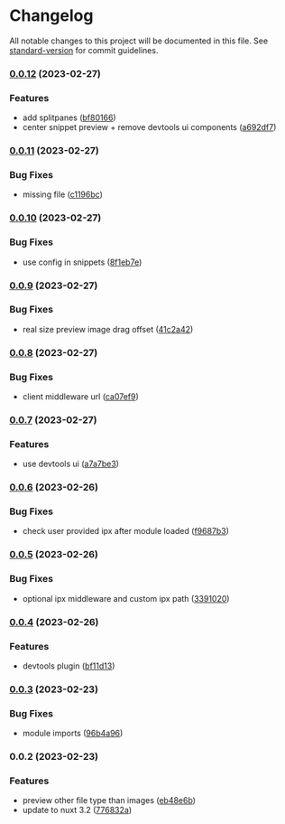 # Changelog

All notable changes to this project will be documented in this file. See [standard-version](https://github.com/conventional-changelog/standard-version) for commit guidelines.

### [0.0.12](https://github.com/cssninjaStudio/nuxt-media-viewer/compare/v0.0.11...v0.0.12) (2023-02-27)


### Features

* add splitpanes ([bf80166](https://github.com/cssninjaStudio/nuxt-media-viewer/commit/bf801666a25488dafa32b10d716f3e4c205f616a))
* center snippet preview + remove devtools ui components ([a692df7](https://github.com/cssninjaStudio/nuxt-media-viewer/commit/a692df7603e91df0043a33a80f3e795941fd0614))

### [0.0.11](https://github.com/cssninjaStudio/nuxt-media-viewer/compare/v0.0.10...v0.0.11) (2023-02-27)


### Bug Fixes

* missing file ([c1196bc](https://github.com/cssninjaStudio/nuxt-media-viewer/commit/c1196bc37ec71b4feed38aa21177098ecf2d2e5c))

### [0.0.10](https://github.com/cssninjaStudio/nuxt-media-viewer/compare/v0.0.9...v0.0.10) (2023-02-27)


### Bug Fixes

* use config in snippets ([8f1eb7e](https://github.com/cssninjaStudio/nuxt-media-viewer/commit/8f1eb7e296f96ac16172497f63f954cebadd0db1))

### [0.0.9](https://github.com/cssninjaStudio/nuxt-media-viewer/compare/v0.0.8...v0.0.9) (2023-02-27)


### Bug Fixes

* real size preview image drag offset ([41c2a42](https://github.com/cssninjaStudio/nuxt-media-viewer/commit/41c2a426c6766f8d839330ab4390a82a831ffa0d))

### [0.0.8](https://github.com/cssninjaStudio/nuxt-media-viewer/compare/v0.0.7...v0.0.8) (2023-02-27)


### Bug Fixes

* client middleware url ([ca07ef9](https://github.com/cssninjaStudio/nuxt-media-viewer/commit/ca07ef92fbf36fdc50b39866c8efde169e758d9d))

### [0.0.7](https://github.com/cssninjaStudio/nuxt-media-viewer/compare/v0.0.6...v0.0.7) (2023-02-27)


### Features

* use devtools ui ([a7a7be3](https://github.com/cssninjaStudio/nuxt-media-viewer/commit/a7a7be3d8e28e15d80f8e7ee4ebb814ed8996c0c))

### [0.0.6](https://github.com/cssninjaStudio/nuxt-media-viewer/compare/v0.0.5...v0.0.6) (2023-02-26)


### Bug Fixes

* check user provided ipx after module loaded ([f9687b3](https://github.com/cssninjaStudio/nuxt-media-viewer/commit/f9687b341807b9922d60c5904f8d497c37c5d6fa))

### [0.0.5](https://github.com/cssninjaStudio/nuxt-media-viewer/compare/v0.0.4...v0.0.5) (2023-02-26)


### Bug Fixes

* optional ipx middleware and custom ipx path ([3391020](https://github.com/cssninjaStudio/nuxt-media-viewer/commit/339102054cea952da62f5f7f346f16dbd63fc466))

### [0.0.4](https://github.com/cssninjaStudio/nuxt-media-viewer/compare/v0.0.3...v0.0.4) (2023-02-26)


### Features

* devtools plugin ([bf11d13](https://github.com/cssninjaStudio/nuxt-media-viewer/commit/bf11d139cc4d902c063724f5f6dc44a239274a13))

### [0.0.3](https://github.com/cssninjaStudio/nuxt-media-viewer/compare/v0.0.2...v0.0.3) (2023-02-23)


### Bug Fixes

* module imports ([96b4a96](https://github.com/cssninjaStudio/nuxt-media-viewer/commit/96b4a96d889be42b2cfcc9215c7cef7999e835e2))

### 0.0.2 (2023-02-23)


### Features

* preview other file type than images ([eb48e6b](https://github.com/cssninjaStudio/nuxt-media-viewer/commit/eb48e6b99707197000225eccb3c000709c5d78c6))
* update to nuxt 3.2 ([776832a](https://github.com/cssninjaStudio/nuxt-media-viewer/commit/776832a6fae3d56d94f38784dec7ada49914c7f2))
